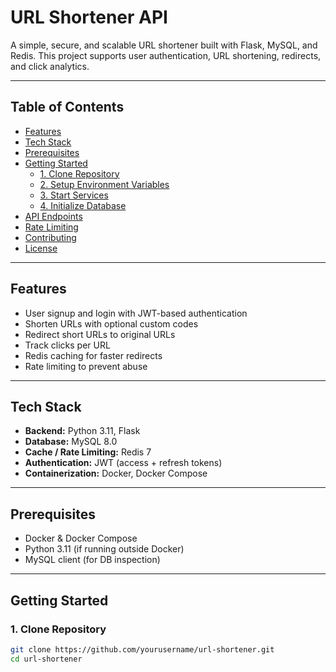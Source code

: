 # URL Shortener API

A simple, secure, and scalable URL shortener built with Flask, MySQL, and Redis. This project supports user authentication, URL shortening, redirects, and click analytics.

---

## Table of Contents

- [Features](#features)  
- [Tech Stack](#tech-stack)  
- [Prerequisites](#prerequisites)  
- [Getting Started](#getting-started)  
  - [1. Clone Repository](#1-clone-repository)  
  - [2. Setup Environment Variables](#2-setup-environment-variables)  
  - [3. Start Services](#3-start-services)  
  - [4. Initialize Database](#4-initialize-database)  
- [API Endpoints](#api-endpoints)  
- [Rate Limiting](#rate-limiting)  
- [Contributing](#contributing)  
- [License](#license)  

---

## Features

- User signup and login with JWT-based authentication  
- Shorten URLs with optional custom codes  
- Redirect short URLs to original URLs  
- Track clicks per URL 
- Redis caching for faster redirects  
- Rate limiting to prevent abuse  

---

## Tech Stack

- **Backend:** Python 3.11, Flask  
- **Database:** MySQL 8.0  
- **Cache / Rate Limiting:** Redis 7  
- **Authentication:** JWT (access + refresh tokens)  
- **Containerization:** Docker, Docker Compose  

---

## Prerequisites

- Docker & Docker Compose  
- Python 3.11 (if running outside Docker)  
- MySQL client (for DB inspection)  

---

## Getting Started

### 1. Clone Repository

```bash
git clone https://github.com/yourusername/url-shortener.git
cd url-shortener
